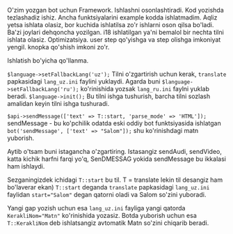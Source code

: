 O'zim yozgan bot uchun Framework. Ishlashni osonlashtiradi. Kod yozishda tezlashadiz ishiz. Ancha funktsiyalarini example kodda ishlatmadim. Aqliz yetsa ishlata olasiz, bor kuchida ishlatilsa zo'r ishlarni oson qilsa bo'ladi. Ba'zi joylari dehqoncha yozilgan.  i18 ishlatilgan ya'ni bemalol bir nechta tilni ishlata olasiz. Optimizatsiya. user step qo'yishga va step olishga imkoniyat yengil. knopka qo'shish imkoni zo'r.


Ishlatish bo'yicha qo'llanma.

```$language->setFallbackLang('uz');```
Tilni o'zgartirish uchun kerak, ```translate``` papkasidagi ```lang_uz.ini``` faylini yuklaydi.
Agarda buni ```$language->setFallbackLang('ru');``` ko'rinishida yozsak ```lang_ru.ini``` faylni yuklab beradi.
```$language->init();``` Bu tilni ishga tushurish, barcha tilni sozlash amalidan keyin tilni ishga tushuradi.

```$api->sendMessage(['text' => T::start, 'parse_mode' => 'HTML']);```
sendMessage - bu ko'pchilik odatda eski oddiy bot funktsiyasida ishlatgan ```bot('sendMessage', ['text' => "Salom"]);``` shu ko'rinishdagi matn yuborish.


Aytib o'tsam buni istagancha o'zgartiring. Istasangiz sendAudi, sendVideo, katta kichik harfni farqi yo'q, SenDMESSAG yokida sendMessage bu ikkalasi ham ishlaydi.


Sezganingizdek ichidagi ```T::start``` bu til. T = translate lekin til desangiz ham bo'laverar ekan)
```T::start``` deganda ```translate``` papkasidagi ```lang_uz.ini``` faylidan ```start="Salom"``` degan qatorni oladi va Salom so'zini yuboradi.


Yangi gap yozish uchun esa ```lang_uz.ini``` fayliga yangi qatorda ```KerakliNom="Matn"``` ko'rinishida yozasiz. Botda yuborish uchun esa ```T::KerakliNom``` deb ishlatsangiz avtomatik Matn so'zini chiqarib beradi.